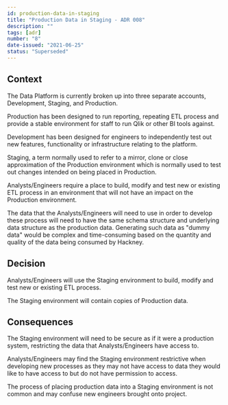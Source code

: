 ```yaml
---
id: production-data-in-staging
title: "Production Data in Staging - ADR 008"
description: ""
tags: [adr]
number: "8"
date-issued: "2021-06-25"
status: "Superseded"
---
```


## Context

The Data Platform is currently broken up into three separate accounts, Development, Staging, and Production.

Production has been designed to run reporting, repeating ETL process and provide a stable environment for staff to run Qlik
or other BI tools against.

Development has been designed for engineers to independently test out new features, functionality or
infrastructure relating to the platform.

Staging, a term normally used to refer to a mirror, clone or close approximation of the Production environment which is
normally used to test out changes intended on being placed in Production.

Analysts/Engineers require a place to build, modify and test new or existing ETL process in an environment that will not
have an impact on the Production environment.

The data that the Analysts/Engineers will need to use in order to develop these process will need to have the same
schema structure and underlying data structure as the production data. Generating such data as "dummy data" would be
complex and time-consuming based on the quantity and quality of the data being consumed by Hackney.

## Decision

Analysts/Engineers will use the Staging environment to build, modify and test new or existing ETL process.

The Staging environment will contain copies of Production data.

## Consequences

The Staging environment will need to be secure as if it were a production system, restricting the data that
Analysts/Engineers have access to.

Analysts/Engineers may find the Staging environment restrictive when developing new processes as they may not have
access to data they would like to have access to but do not have permission to access.

The process of placing production data into a Staging environment is not common and may confuse new engineers brought
onto project.
